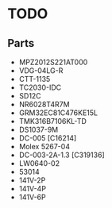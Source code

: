 # TODO

## Parts
* MPZ2012S221AT000
* VDG-04LG-R
* CTT-1135
* TC2030-IDC
* SD12C
* NR6028T4R7M
* GRM32EC81C476KE15L
* TMK316B7106KL-TD
* DS1037-9M
* DC-005 [C16214]
* Molex 5267-04
* DC-003-2A-1.3 [C319136]
* LW0640-02
* 53014
* 141V-2P
* 141V-4P
* 141V-6P